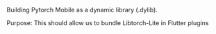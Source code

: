 Building Pytorch Mobile as a dynamic library (.dylib). 

Purpose: This should allow us to bundle Libtorch-Lite in Flutter plugins
